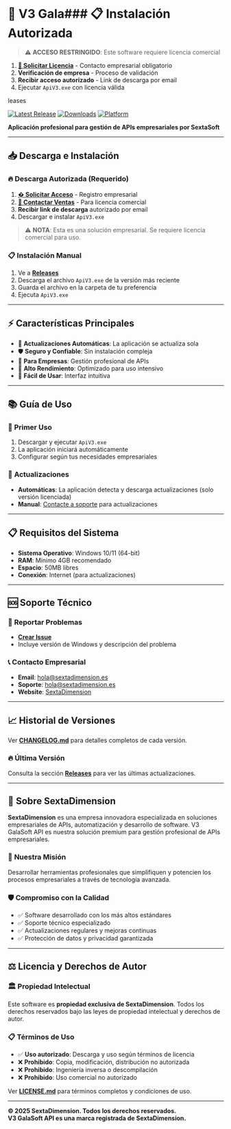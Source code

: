 # 🚀 V3 Gala### 📋 **Instalación Autorizada**

> ⚠️ **ACCESO RESTRINGIDO**: Este software requiere licencia comercial

1. **[📧 Solicitar Licencia](mailto:hola@sextadimension.es?subject=Solicitud%20de%20Licencia%20-%20V3%20GalaSoft%20API&body=Hola%20SextaDimension,%0A%0AMe%20interesa%20obtener%20una%20licencia%20comercial%20para%20V3%20GalaSoft%20API.%0A%0APor%20favor,%20envíenme%20información%20sobre:%0A-%20Precios%20y%20planes%20de%20licencia%0A-%20Características%20incluidas%0A-%20Proceso%20de%20activación%0A-%20Soporte%20técnico%0A%0AInformación%20de%20mi%20empresa:%0AEmpresa:%20[Nombre%20de%20su%20empresa]%0AContacto:%20[Su%20nombre]%0ATeléfono:%20[Su%20teléfono]%0A%0AGracias%20por%20su%20atención.%0A%0ASaludos)** - Contacto empresarial obligatorio
2. **Verificación de empresa** - Proceso de validación
3. **Recibir acceso autorizado** - Link de descarga por email
4. Ejecutar `ApiV3.exe` con licencia válida

<!-- DESCARGA DIRECTA DESHABILITADA POR PROTECCIÓN
### 🔥 **Descarga Directa (Recomendado)**
1. **[📦 Descargar Última Versión](https://github.com/SextaSoft/ApiV3-releases/releases/latest/download/ApiV3.exe)**
2. Ejecutar `ApiV3.exe` 
3. ¡Listo! La aplicación se ejecutará y se actualizará automáticamente

### 📋 **Instalación Manual**
1. Ve a [**Releases**](https://github.com/SextaSoft/ApiV3-releases/releases)
2. Descarga el archivo `ApiV3.exe` de la versión más reciente
3. Guarda el archivo en la carpeta de tu preferencia
4. Ejecuta `ApiV3.exe`
-->leases

[![Latest Release](https://img.shields.io/github/v/release/SextaSoft/ApiV3-releases)](https://github.com/SextaSoft/ApiV3-releases/releases/latest)
[![Downloads](https://img.shields.io/github/downloads/SextaSoft/ApiV3-releases/total)](https://github.com/SextaSoft/ApiV3-releases/releases)
[![Platform](https://img.shields.io/badge/platform-Windows-blue)](https://github.com/SextaSoft/ApiV3-releases/releases)

**Aplicación profesional para gestión de APIs empresariales por SextaSoft**

---

## 📥 **Descarga e Instalación**

### 🔥 **Descarga Autorizada (Requerido)**
1. **[� Solicitar Acceso](https://sextadimension.es/solicitar-acceso)** - Registro empresarial
2. **[📧 Contactar Ventas](mailto:hola@sextadimension.es?subject=Solicitud%20de%20Licencia%20Comercial%20-%20V3%20GalaSoft%20API&body=Hola%20equipo%20de%20SextaDimension,%0A%0ASolicito%20información%20comercial%20sobre%20V3%20GalaSoft%20API.%0A%0AInformación%20requerida:%0A-%20Pricing%20y%20planes%20disponibles%0A-%20Características%20de%20la%20versión%20completa%0A-%20Proceso%20de%20compra%20y%20activación%0A-%20Soporte%20técnico%20incluido%0A-%20Descuentos%20para%20empresas%0A%0ADatos%20de%20contacto:%0AEmpresa:%20[Nombre%20empresa]%0AContacto:%20[Su%20nombre]%0AEmail:%20[Su%20email]%0ATeléfono:%20[Opcional]%0A%0AQuedo%20a%20la%20espera%20de%20su%20respuesta.%0A%0ASaludos%20cordiales)** - Para licencia comercial
3. **Recibir link de descarga** autorizado por email
4. Descargar e instalar `ApiV3.exe`

> ⚠️ **NOTA**: Esta es una solución empresarial. Se requiere licencia comercial para uso.

### 📋 **Instalación Manual**
1. Ve a [**Releases**](https://github.com/SextaSoft/ApiV3-releases/releases)
2. Descarga el archivo `ApiV3.exe` de la versión más reciente
3. Guarda el archivo en la carpeta de tu preferencia
4. Ejecuta `ApiV3.exe`

---

## ⚡ **Características Principales**

- 🔄 **Actualizaciones Automáticas**: La aplicación se actualiza sola
- 🛡️ **Seguro y Confiable**: Sin instalación compleja
- 💼 **Para Empresas**: Gestión profesional de APIs
- 🚀 **Alto Rendimiento**: Optimizado para uso intensivo
- 🎯 **Fácil de Usar**: Interfaz intuitiva

---

## 📚 **Guía de Uso**

### 🚀 **Primer Uso**
1. Descargar y ejecutar `ApiV3.exe`
2. La aplicación iniciará automáticamente
3. Configurar según tus necesidades empresariales

### 🔄 **Actualizaciones**
- **Automáticas**: La aplicación detecta y descarga actualizaciones (solo versión licenciada)
- **Manual**: [Contacte a soporte](mailto:hola@sextadimension.es?subject=Solicitud%20de%20Actualización%20-%20V3%20GalaSoft%20API&body=Hola%20equipo%20de%20soporte,%0A%0ASolicito%20ayuda%20para%20actualizar%20V3%20GalaSoft%20API.%0A%0AInformación%20actual:%0AVersionn%20instalada:%20[Si%20la%20conoce]%0AProblema%20con%20actualización:%20[Describa%20el%20problema]%0A%0ASistema:%0AWindows:%20[Versión]%0A%0AGracias%20por%20su%20ayuda) para actualizaciones

---

## 📋 **Requisitos del Sistema**

- **Sistema Operativo**: Windows 10/11 (64-bit)
- **RAM**: Mínimo 4GB recomendado
- **Espacio**: 50MB libres
- **Conexión**: Internet (para actualizaciones)

---

## 🆘 **Soporte Técnico**

### 🐛 **Reportar Problemas**
- [**Crear Issue**](https://github.com/SextaSoft/ApiV3-releases/issues/new)
- Incluye versión de Windows y descripción del problema

### 📞 **Contacto Empresarial**
- **Email**: [hola@sextadimension.es](mailto:hola@sextadimension.es?subject=Consulta%20Comercial%20-%20V3%20GalaSoft%20API&body=Hola%20SextaDimension,%0A%0ATengo%20interés%20en%20V3%20GalaSoft%20API.%0A%0A[Describa%20su%20consulta%20aquí]%0A%0AEmpresa:%20[Nombre]%0AContacto:%20[Su%20nombre]%0A%0AGracias)
- **Soporte**: [hola@sextadimension.es](mailto:hola@sextadimension.es?subject=Soporte%20Técnico%20-%20V3%20GalaSoft%20API&body=Hola%20equipo%20de%20soporte,%0A%0ANecesito%20asistencia%20técnica%20con%20V3%20GalaSoft%20API.%0A%0ADescripción%20del%20problema:%0A[Describa%20detalladamente%20el%20problema]%0A%0ASistema:%0AWindows:%20[10/11]%0AVersionn%20app:%20[Si%20la%20conoce]%0A%0AGracias%20por%20su%20ayuda)
- **Website**: [SextaDimension](https://sextadimension.es/)

---

## 📈 **Historial de Versiones**

Ver [**CHANGELOG.md**](./CHANGELOG.md) para detalles completos de cada versión.

### 🔥 **Última Versión**
Consulta la sección [**Releases**](https://github.com/SextaSoft/ApiV3-releases/releases) para ver las últimas actualizaciones.

---

## 🏢 **Sobre SextaDimension**

**SextaDimension** es una empresa innovadora especializada en soluciones empresariales de APIs, automatización y desarrollo de software. V3 GalaSoft API es nuestra solución premium para gestión profesional de APIs empresariales.

### 🎯 **Nuestra Misión**
Desarrollar herramientas profesionales que simplifiquen y potencien los procesos empresariales a través de tecnología avanzada.

### 🛡️ **Compromiso con la Calidad**
- ✅ Software desarrollado con los más altos estándares
- ✅ Soporte técnico especializado
- ✅ Actualizaciones regulares y mejoras continuas
- ✅ Protección de datos y privacidad garantizada

---

## ⚖️ **Licencia y Derechos de Autor**

### 🏛️ **Propiedad Intelectual**
Este software es **propiedad exclusiva de SextaDimension**. Todos los derechos reservados bajo las leyes de propiedad intelectual y derechos de autor.

### 📋 **Términos de Uso**
- ✅ **Uso autorizado**: Descarga y uso según términos de licencia
- ❌ **Prohibido**: Copia, modificación, distribución no autorizada
- ❌ **Prohibido**: Ingeniería inversa o descompilación
- ❌ **Prohibido**: Uso comercial no autorizado

Ver [**LICENSE.md**](./LICENSE.md) para términos completos y condiciones de uso.

---

**© 2025 SextaDimension. Todos los derechos reservados.**  
**V3 GalaSoft API es una marca registrada de SextaDimension.**